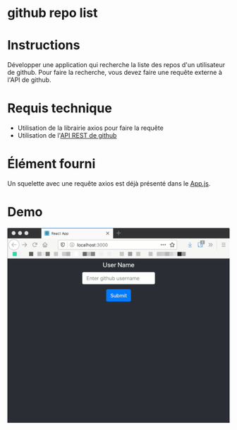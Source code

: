 # github repo list

# Instructions
Développer une application qui recherche la liste des repos d'un utilisateur de github.
Pour faire la recherche, vous devez faire une requête externe à l'API de github.

# Requis technique
* Utilisation de la librairie axios pour faire la requête
* Utilisation de l'[API REST de github](https://developer.github.com/v3/)

# Élément fourni
Un squelette avec une requête axios est déjà présenté dans le [App.js](src/App.js).

# Demo

![](demo.gif)
